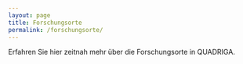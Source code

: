 ```yaml
---
layout: page
title: Forschungsorte
permalink: /forschungsorte/
---
```


Erfahren Sie hier zeitnah mehr über die Forschungsorte in QUADRIGA.
